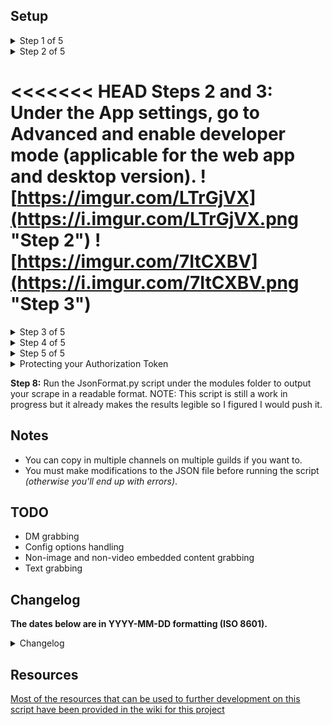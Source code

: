 ## Setup

<details>
  <summary>Step 1 of 5</summary>
  
  Open your Discord app and enter the user settings.
  ![https://imgur.com/HnNnmRT](https://i.imgur.com/HnNnmRT.png "Step 1")
  
</details>

<details>
  <summary>Step 2 of 5</summary>
  
  Traverse to advanced and enable developer mode if it is not enabled.
  ![https://imgur.com/LTrGjVX](https://i.imgur.com/LTrGjVX.png "Step 2")
  ![https://imgur.com/7ItCXBV](https://i.imgur.com/v9JD4db.png "Step 3")
  
  It appears that the developers of the Discord desktop application have implemented another method by which to keep people from normally being able to access the developer tools.
  ![https://i.imgur.com/BuZf2qn.png](https://i.imgur.com/BuZf2qn.png "Developer Update")

  This doesn't necessarily prevent us from being able to make use of this script but I'm definitely going to have to figure something out that doesn't require you to have to put in your passwords or any two-factor authentication tokens; this is the most convenient method for me to implement for the time-being but it's becoming increasingly difficult to continue on like this given that people have accidentally pushed their own authorization tokens to their own public forks of this repository in the past which only serves to reinforce decisions like this from the Discord staff.
  
</details>

<<<<<<< HEAD
**Steps 2 and 3:**
Under the App settings, go to Advanced and enable developer mode (applicable for the web app and desktop version).
![https://imgur.com/LTrGjVX](https://i.imgur.com/LTrGjVX.png "Step 2")
![https://imgur.com/7ItCXBV](https://i.imgur.com/7ItCXBV.png "Step 3")
=======
<details>
  <summary>Step 3 of 5</summary>
  
  Open the developer tools by pressing <kbd>CTRL</kbd> <kbd>⇧ SHIFT</kbd> <kbd>I</kbd> or <kbd>Command ⌘</kbd> <kbd>⇧ Shift</kbd> <kbd>I</kbd> on macOS and navigate to the network tab to gather your authorization token by moving about the interface *(in this example I jumped to the Nitro tab and back to generate the "science" request)*.
  ![https://imgur.com/o9Sf0CH](https://i.imgur.com/o9Sf0CH.png "Step 4")
>>>>>>> 6e2232a96b7afd2a9e13f866cdf7cd03f08238f8


</details>

<details>
  <summary>Step 4 of 5</summary>
  
  Gather the guild ID that you want to scrape from by right-clicking on the icon for the guild on the left-side of the Discord window and selecting *"Copy ID"*.
  ![https://imgur.com/14ysTcN](https://i.imgur.com/14ysTcN.png "Step 5")

  If you're wanting to grab from a direct message instead, then this method won't return the correct ID that is needed by the script.

  The only real way to get this with ease through the Discord app is to open the direct message you want to scrape from and then open the developer tools to see the correct ID in the title bar of the developer tools window and paste it into the JSON file.

</details>

<details>
  <summary>Step 5 of 5</summary>

  Gather the channel ID that you want to scrape from by right-clicking on the channel name to the right of the guild icons and selecting *"Copy ID"*.
  ![https://imgur.com/cdpTLCG](https://i.imgur.com/cdpTLCG.png "Step 6")
  
  From there you should be ready to run the script to start the downloading process.

</details>

<details>
  <summary>Protecting your Authorization Token</summary>

  You'll want to create a new document, you can name it anything you want as long as the name ends with `.token`.
  Here's a list of examples that can be used:
  ```
  my.token.txt
  another.token.rtf
  yes another token.token
  ```

  The [gitignore](.gitignore) file will tell git *(or the Github desktop application)* to avoid pushing any file whose name and extension matches the ones in the file.

</details>

**Step 8:**
Run the JsonFormat.py script under the modules folder to output your scrape in a readable format. 
NOTE: This script is still a work in progress but it already makes the results legible so I figured I would push it.

## Notes

* You can copy in multiple channels on multiple guilds if you want to.
* You must make modifications to the JSON file before running the script *(otherwise you'll end up with errors)*.

## TODO

- DM grabbing
- Config options handling
- Non-image and non-video embedded content grabbing
- Text grabbing

## Changelog

**The dates below are in YYYY-MM-DD formatting (ISO 8601).**

<details>
  <summary>Changelog</summary>

2021-02-10 - Starting the path to finalizing the experimental branch:
* Fixed a major oversight when it comes to scraping more than 25 posts for each day (more than 25 requires an offset query to be added to the undocumented API call).
* Allowing for direct media grabbing alongside JSON caching to save on time (it was faster to grab both JSON and media simultaneously day-by-day as opposed to grabbing JSON data in bulk and then checking each JSON file afterwards).
  * Finally figured out a method of getting the script to stop whenever <kbd>Ctrl</kbd> <kbd>C</kbd> is pressed on the keyboard (apparently sys.exit cares about flushing stdout buffers as opposed to os._exit)

2020-12-30 - Alleviating some Issues:
* Opting for JSON caching as opposed to direct media grabbing *(smaller and comes with more info)*.
* Adding the use of a documented API function to retrieve the last known post in the channel.

2020-11-09 - Major Repository Overhaul:
* Removed the experimental branches and renamed the master branch.
* Overhauled the SimpleRequests module and ensured Python 2 and 3 compatibility.
* Updated the API target since the current API version is 8 despite what Discord says on their official API reference.
* Updated the wiki pages to add a reference guide for those wanting to make use of SimpleRequests or for those wanting to make their own scrapers for Discord.
* Forewent the PEP8 compliance because it just adds bulk on top of the code that's not really needed.

2019-11-20 - Experimental Overhaul:
* Resurrected the experimental branch again for some testing.
* Created a separate module for this script *(SimpleRequests)*.
* Added buffer size option in the JSON file *(defaults to 1 MiB)*.
* Merged and removed experimental branch yet again.

2019-06-18 - Maintenance Update:
* Updated the README to update the token gathering method.
* Updated the README to remove unnecessary image use.
* Added personal/direct message channel option in JSON file.
* Removed page count option from the JSON file.
* Updated the wiki for this repository.
  
2019-01-29 - Overhaul:
* Merged Python 2 and Python 3 functionality into a single file.
* Removed the experimental branch since it is no longer needed.
* Added functionality to download text data and links.
* Added ability to set number of pages to grab *(each page nets approximately 25 images)*.

2018-11-13 - Released:
* Implemented a new concept from the experimental branch.
* Updated the experimental branch to match the master branch.
* I will find a method of alleviating the duplicate image/videos issue.
* I will fix up the commenting and make the code easier on the eyes.

2018-08-28 - Added Experimental Branch:
* Python 3 version of script now uses a separate config.
* MFA token now goes in the separate config to help avoid accidental leakage of one's MFA token.
* Multiple channel and server support added.
* Replaced the requests module with `http.client` module which is built-in to Python 3.7.

2018-04-07 - Beta Fix #3:
* Fixed threading issue *(too many concurrent threads)*.
* Fixed filename issues when grabbing files with similar filenames *(still a potential issue with large amounts of files but significantly less issues)*.

2018-04-07 - Beta Fix #2:
* Fixed problems when downloading from channels with less than 25 images/videos as the older scripts assumed more than 25 images/videos in the channel.
* I will incorporate a better method of grabbing images where there's less corruptions and less missing photos.

2018-02-21 - Beta Update #1:
* Updated this README to include warning information.
* Created a version for those running Python 3.
* Updated the Python 2 version to match the Python 3 version with threading support.

2017-10-03 - Beta Fix #1:
* Fixed issue with URL appending offset query information on top of itself indefinitely.
* Fixed issue with uninitialized opener data when grabbing multiple pages of JSON data.
* Added new function to allow for the resetting of opener data when grabbing JSON data.

2017-10-03 - Beta Release:
* The first release of the script.
* Not meant for production use.
* Still has bugs to fix and features to implement.

</details>

## Resources

[Most of the resources that can be used to further development on this script have been provided in the wiki for this project](https://github.com/Dracovian/Discord-Scraper/wiki)
